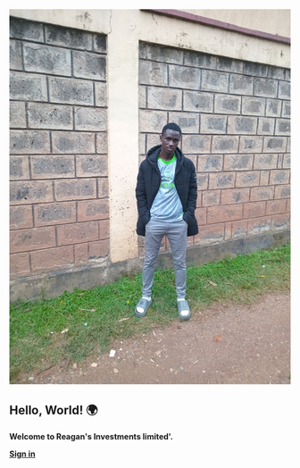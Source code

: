 <!DOCTYPE html>

<html>

<head>
  <title>My First Webpage</title> 
  </style>
  <section class="gallery">
    <img src="IMG_20250917_180024.jpg" alt="gallery">
</head>
<body>
  <h1>Hello, World! 🌍</h1>
  <p><strong>Welcome to Reagan's Investments limited'.</p>
  <a href="https://github.com/reaganomondi781-ux/My-website.git">Sign in</a> 
</body>
</html>
